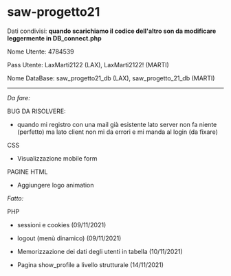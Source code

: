 # saw-progetto21

Dati condivisi: **quando scarichiamo il codice dell'altro son da modificare leggermente in DB_connect.php**

Nome Utente: 4784539

Pass Utente: LaxMarti2122 (LAX), LaxMarti2122! (MARTI)

Nome DataBase: saw_progetto21_db (LAX), saw_progetto_21_db (MARTI)

--------------------------------------------------------------------------------------


*Da fare:*

BUG DA RISOLVERE:
- quando mi registro con una mail già esistente lato server non fa niente (perfetto) 
  ma lato client non mi da errori e mi manda al login (da fixare)

CSS
- Visualizzazione mobile form

PAGINE HTML
- Aggiungere logo animation

*Fatto:*

PHP
- sessioni e cookies (09/11/2021)
- logout (menù dinamico) (09/11/2021)

- Memorizzazione dei dati degli utenti in tabella (10/11/2021)

- Pagina show_profile a livello strutturale (14/11/2021)
